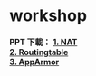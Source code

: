 # workshop
**PPT 下載：**
[**1. NAT**](https://github.com/ict39/workshop/blob/main/linux-NAT.pptx?raw=true)  
[**2. Routingtable**](https://github.com/ict39/workshop/blob/main/Routing_table.pptx?raw=true)  
[**3. AppArmor**](https://github.com/ict39/workshop/blob/main/AppArmor.pptx?raw=true)

